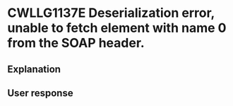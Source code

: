 # CWLLG1137E Deserialization error, unable to fetch element with name 0 from the SOAP header.

## Explanation

## User response